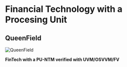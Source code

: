# Financial Technology with a Procesing Unit
## QueenField

![QueenField](../master/icon.jpg)

**FinTech with a PU-NTM verified with UVM/OSVVM/FV**
